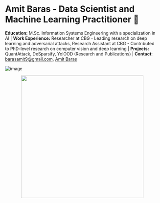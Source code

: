 # Amit Baras - Data Scientist and Machine Learning Practitioner 🚀
**Education:** M.Sc. Information Systems Engineering with a specialization in AI | **Work Experience:** Researcher at CBG - Leading research on deep learning and adversarial attacks, Research Assistant at CBG - Contributed to PhD-level research on computer vision and deep learning | **Projects:** QuantAttack, DeSparsify, YolOOD (Research and Publications) | **Contact:** [barasamit9@gmail.com](mailto:barasamit9@gmail.com), [Amit Baras](https://www.linkedin.com/in/amit-baras/)

![image]([https://github.com/barasamit/barasamit/assets/96978735/a8340a79-392a-4740-b5b8-e502bc31125f](https://github.com/barasamit/barasamit/blob/main/Monkey_Kid_Coding.gif))
<div align="center">
  <img src="[https://media.giphy.com/media/qgQUggAC3Pfv687qPC/giphy.gif](https://github.com/barasamit/barasamit/assets/96978735/a8340a79-392a-4740-b5b8-e502bc31125f](https://github.com/barasamit/barasamit/blob/main/Monkey_Kid_Coding.gif)" width="400" height="400" />
</div>
